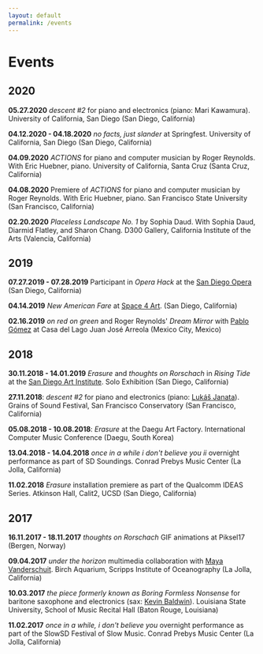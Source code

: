 ```yaml
---
layout: default
permalink: /events
---
```


# Events

## 2020

__05.27.2020__ _descent #2_ for piano and electronics (piano: Mari Kawamura). University of California, San Diego (San Diego, California)

__04.12.2020 - 04.18.2020__ _no facts, just slander_ at Springfest. University of California, San Diego (San Diego, California)

__04.09.2020__ _ACTIONS_ for piano and computer musician by Roger Reynolds. With Eric Huebner, piano. University of California, Santa Cruz (Santa Cruz, California)

__04.08.2020__ Premiere of _ACTIONS_ for piano and computer musician by Roger Reynolds. With Eric Huebner, piano. San Francisco State University (San Francisco, California)

__02.20.2020__ _Placeless Landscape No. 1_ by Sophia Daud. With Sophia Daud, Diarmid Flatley, and Sharon Chang. D300 Gallery, California Institute of the Arts (Valencia, California)

## 2019

__07.27.2019 - 07.28.2019__ Participant in _Opera Hack_ at the [San Diego Opera](https://www.sdopera.org/) (San Diego, California)

__04.14.2019__ _New American Fare_ at [Space 4 Art](http://www.sdspace4art.org/). (San Diego, California)

__02.16.2019__ _on red on green_ and Roger Reynolds' _Dream Mirror_ with [Pablo Gómez](https://en.wikipedia.org/wiki/Pablo_G%C3%B3mez_(guitarist)) at Casa del Lago Juan José Arreola (Mexico City, Mexico)

## 2018

__30.11.2018 - 14.01.2019__ _Erasure_ and _thoughts on Rorschach_ in _Rising Tide_ at the [San Diego Art Institute](https://www.sandiego-art.org/past-exhibitions/2018/11/30/rising-tide). Solo Exhibition (San Diego, California)

__27.11.2018__: _descent #2_ for piano and electronics (piano: [Lukáš Janata](http://www.lukasjanata.cz/)). Grains of Sound Festival, San Francisco Conservatory (San Francisco, California)

__05.08.2018 - 10.08.2018__: _Erasure_ at the Daegu Art Factory. International Computer Music Conference (Daegu, South Korea)

__13.04.2018 - 14.04.2018__ _once in a while i don't believe you ii_ overnight performance as part of SD Soundings. Conrad Prebys Music Center (La Jolla, California)

__11.02.2018__ _Erasure_ installation premiere as part of the Qualcomm IDEAS Series. Atkinson Hall, Calit2, UCSD (San Diego, California)

## 2017

__16.11.2017 - 18.11.2017__ _thoughts on Rorschach_ GIF animations at Piksel17 (Bergen, Norway)

__09.04.2017__ _under the horizon_ multimedia collaboration with [Maya Vanderschuit](https://mayavanderschuit.wordpress.com/). Birch Aquarium, Scripps Institute of Oceanography (La Jolla, California)

__10.03.2017__ _the piece formerly known as Boring Formless Nonsense_ for baritone saxophone and electronics (sax: [Kevin Baldwin](https://www.kevinbaldwinmusic.com/)). Louisiana State University, School of Music Recital Hall (Baton Rouge, Louisiana)

__11.02.2017__ _once in a while, i don't believe you_ overnight performance as part of the SlowSD Festival of Slow Music. Conrad Prebys Music Center (La Jolla, California)

<!-- ## 2016 ---------------------------------------------------------------------------------------- -->
